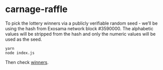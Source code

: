 # carnage-raffle

To pick the lottery winners via a publicly verifiable random seed - we’ll be using the hash from Exosama network block #3590000. The alphabetic values will be stripped from the hash and only the numeric values will be used as the seed.


```
yarn
node index.js
```

Then check [winners](./winners.json).
